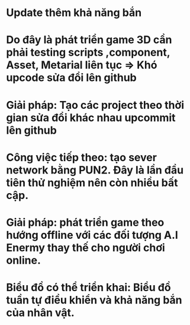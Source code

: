 # Update thêm khả năng bắn
# Do đây là phát triển game 3D cần phải testing scripts ,component, Asset, Metarial liên tục  => Khó upcode sửa đổi lên github
# Giải pháp: Tạo các project theo thời gian sửa đổi khác nhau upcommit lên github
# Công việc tiếp theo: tạo sever network bằng PUN2. Đây là lần đầu tiên thử nghiệm nên còn nhiều bất cập.
# Giải pháp: phát triển game theo hướng offline với các đối tượng A.I Enermy thay thế cho người chơi online.
# Biểu đồ có thể triển khai: Biểu đồ tuần tự điều khiển và khả năng bắn của nhân vật. 
